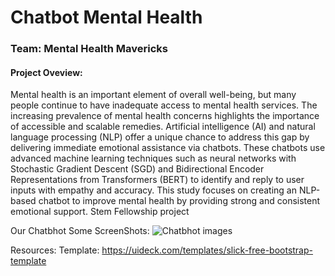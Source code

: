 # Chatbot Mental Health
### Team: Mental Health Mavericks

#### Project Oveview:
Mental health is an important element of overall well-being, but many people continue to have inadequate access to mental health services. The increasing prevalence of mental health concerns highlights the importance of accessible and scalable remedies. Artificial intelligence (AI) and natural language processing (NLP) offer a unique chance to address this gap by delivering immediate emotional assistance via chatbots. These chatbots use advanced machine learning techniques such as neural networks with Stochastic Gradient Descent (SGD) and Bidirectional Encoder Representations from Transformers (BERT) to identify and reply to user inputs with empathy and accuracy. This study focuses on creating an NLP-based chatbot to improve mental health by providing strong and consistent emotional support.
Stem Fellowship project



Our Chatbhot Some ScreenShots:
![Chatbhot images](https://github.com/raemilcf/chatbotMentalHealth/assets/169390034/6446d3a6-4ed0-4a69-9c82-04406569edff)




Resources:
Template:
https://uideck.com/templates/slick-free-bootstrap-template


